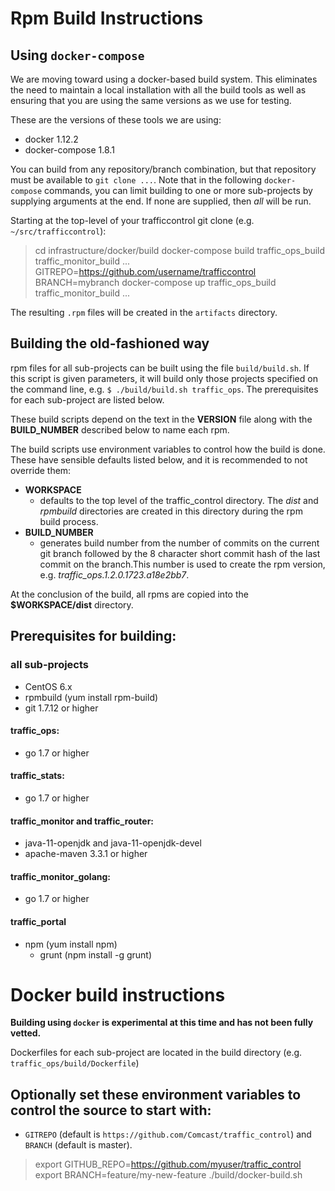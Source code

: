 <!--
    Licensed to the Apache Software Foundation (ASF) under one
    or more contributor license agreements.  See the NOTICE file
    distributed with this work for additional information
    regarding copyright ownership.  The ASF licenses this file
    to you under the Apache License, Version 2.0 (the
    "License"); you may not use this file except in compliance
    with the License.  You may obtain a copy of the License at

      http://www.apache.org/licenses/LICENSE-2.0

    Unless required by applicable law or agreed to in writing,
    software distributed under the License is distributed on an
    "AS IS" BASIS, WITHOUT WARRANTIES OR CONDITIONS OF ANY
    KIND, either express or implied.  See the License for the
    specific language governing permissions and limitations
    under the License.
-->


# Rpm Build Instructions

##  Using `docker-compose`

We are moving toward using a docker-based build system.  This eliminates the need to maintain a local installation with all the
build tools as well as ensuring that you are using the same versions as we use for testing.

These are the versions of these tools we are using:
* docker 1.12.2
* docker-compose 1.8.1

You can build from any repository/branch combination,  but that repository must be available to `git clone ...`.  Note that in the
following `docker-compose` commands, you can limit building to one or more sub-projects by supplying arguments at the end.  If none
are supplied,  then *all* will be run.

Starting at the top-level of your trafficcontrol git clone (e.g. `~/src/trafficcontrol`):

> cd infrastructure/docker/build
> docker-compose build traffic_ops_build traffic_monitor_build ...
> GITREPO=https://github.com/username/trafficcontrol BRANCH=mybranch docker-compose up traffic_ops_build traffic_monitor_build ...

The resulting `.rpm` files will be created in the `artifacts` directory.


## Building the old-fashioned way

rpm files for all sub-projects can be built using the file `build/build.sh`.  If this script is given parameters, it will build only
those projects specified on the command line, e.g.  `$ ./build/build.sh traffic_ops`.  The prerequisites for each sub-project are
listed below.

These build scripts depend on the text in the __VERSION__ file along with the __BUILD_NUMBER__ described below to name each rpm.

The build scripts use environment variables to control how the build is done.  These have sensible defaults listed below, and it is
recommended to not override them:
* __WORKSPACE__
   - defaults to the top level of the traffic_control directory.  The _dist_ and _rpmbuild_ directories are created in this
     directory during the rpm build process.
* __BUILD_NUMBER__
   - generates build number from the number of commits on the current git branch followed by the 8 character short commit hash of
     the last commit on the branch.This number is used to create the rpm version, e.g. _traffic_ops.1.2.0.1723.a18e2bb7_.

At the conclusion of the build,  all rpms are copied into the __$WORKSPACE/dist__ directory.

## Prerequisites for building:

### all sub-projects

* CentOS 6.x
* rpmbuild (yum install rpm-build)
* git 1.7.12 or higher

#### traffic_ops:
* go 1.7 or higher

#### traffic_stats:
* go 1.7 or higher

#### traffic_monitor and traffic_router:
* java-11-openjdk and java-11-openjdk-devel
* apache-maven 3.3.1 or higher

#### traffic_monitor_golang:
* go 1.7 or higher

#### traffic_portal
* npm (yum install npm)
  * grunt (npm install -g grunt)

# Docker build instructions

__Building using `docker` is experimental at this time and has not been fully vetted.__

Dockerfiles for each sub-project are located in the build directory (e.g. `traffic_ops/build/Dockerfile`)

## Optionally set these environment variables to control the source to start with:
* `GITREPO` (default is `https://github.com/Comcast/traffic_control`) and `BRANCH` (default is master).

> export GITHUB_REPO=https://github.com/myuser/traffic_control
> export BRANCH=feature/my-new-feature
> ./build/docker-build.sh
